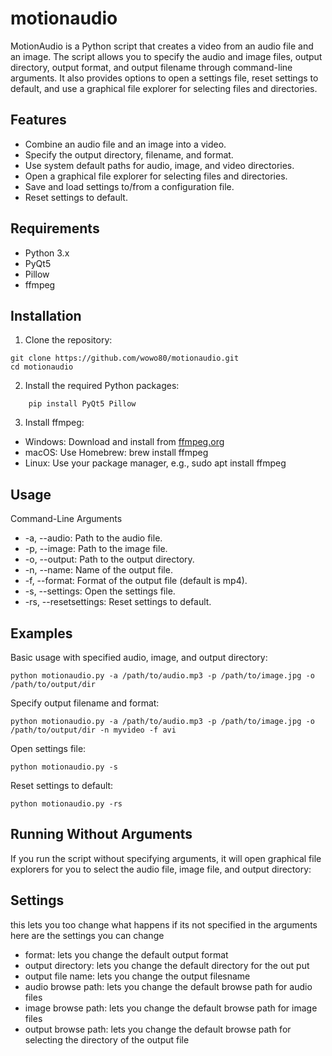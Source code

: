 # motionaudio
MotionAudio is a Python script that creates a video from an audio file and an image. The script allows you to specify the audio and image files, output directory, output format, and output filename through command-line arguments. It also provides options to open a settings file, reset settings to default, and use a graphical file explorer for selecting files and directories.

## Features

   - Combine an audio file and an image into a video.
   - Specify the output directory, filename, and format.
   - Use system default paths for audio, image, and video directories.
   - Open a graphical file explorer for selecting files and directories.
   - Save and load settings to/from a configuration file.
   - Reset settings to default.

## Requirements

   - Python 3.x
   - PyQt5
   - Pillow
   - ffmpeg


## Installation

1. Clone the repository:

```
git clone https://github.com/wowo80/motionaudio.git
cd motionaudio
```

2. Install the required Python packages:
```
    pip install PyQt5 Pillow
```
3. Install ffmpeg:

  - Windows: Download and install from [ffmpeg.org](ffmpeg.org)
  - macOS: Use Homebrew: brew install ffmpeg
  - Linux: Use your package manager, e.g., sudo apt install ffmpeg


    
## Usage
Command-Line Arguments

   + -a, --audio: Path to the audio file.
   + -p, --image: Path to the image file.
   + -o, --output: Path to the output directory.
   + -n, --name: Name of the output file.
   + -f, --format: Format of the output file (default is mp4).
   + -s, --settings: Open the settings file.
   + -rs, --resetsettings: Reset settings to default.

## Examples

  Basic usage with specified audio, image, and output directory:
```
python motionaudio.py -a /path/to/audio.mp3 -p /path/to/image.jpg -o /path/to/output/dir
```
Specify output filename and format:
```
python motionaudio.py -a /path/to/audio.mp3 -p /path/to/image.jpg -o /path/to/output/dir -n myvideo -f avi
```
Open settings file:
```
python motionaudio.py -s
```
Reset settings to default:
```
python motionaudio.py -rs
```


## Running Without Arguments

If you run the script without specifying arguments, it will open graphical file explorers for you to select the audio file, image file, and output directory:

## Settings

this lets you too change what happens if its not specified in the arguments
here are the settings you can change

- format: lets you change the default output format
- output directory: lets you change the default directory for the out put
- output file name: lets you change the output filesname
- audio browse path: lets you change the default browse path for audio files
- image browse path: lets you change the default browse path for image files
- output browse path: lets you change the default browse path for selecting the directory of the output file

  
